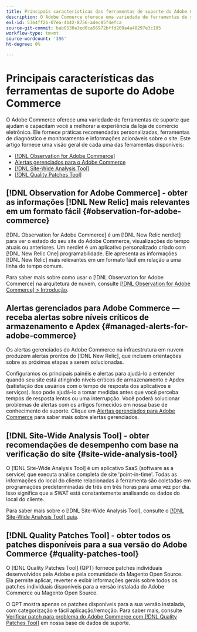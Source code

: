 ```yaml
---
title: Principais características das ferramentas de suporte do Adobe Commerce
description: O Adobe Commerce oferece uma variedade de ferramentas de suporte que ajudam e capacitam você a melhorar a experiência da loja de comércio eletrônico.
exl-id: 5364ff2b-07ea-4b42-8756-adec85f4efca
source-git-commit: bab0530a3ed0ca56972bffd209a4a48297e3c195
workflow-type: tm+mt
source-wordcount: '396'
ht-degree: 0%

---
```


# Principais características das ferramentas de suporte do Adobe Commerce

O Adobe Commerce oferece uma variedade de ferramentas de suporte que ajudam e capacitam você a melhorar a experiência da loja de comércio eletrônico.
Ele fornece práticas recomendadas personalizadas, ferramentas de diagnóstico e monitoramento e informações acionáveis sobre o site.
Este artigo fornece uma visão geral de cada uma das ferramentas disponíveis:

* [[!DNL Observation for Adobe Commerce]](#observation-for-adobe-commerce)
* [Alertas gerenciados para o Adobe Commerce](#managed-alerts-for-adobe-commerce)
* [[!DNL Site-Wide Analysis Tool]](#site-wide-analysis-tool)
* [[!DNL Quality Patches Tool]](#quality-patches-tool)

## [!DNL Observation for Adobe Commerce] - obter as informações [!DNL New Relic] mais relevantes em um formato fácil {#observation-for-adobe-commerce}

[!DNL Observation for Adobe Commerce] é um [!DNL New Relic nerdlet] para ver o estado do seu site do Adobe Commerce, visualizações do tempo atuais ou anteriores. Um nerdlet é um aplicativo personalizado criado com [!DNL New Relic One] programabilidade. Ele apresenta as informações [!DNL New Relic] mais relevantes em um formato fácil em relação a uma linha do tempo comum.

Para saber mais sobre como usar o [!DNL Observation for Adobe Commerce] na arquitetura de nuvem, consulte [[!DNL Observation for Adobe Commerce] > Introdução](https://experienceleague.adobe.com/docs/commerce-operations/tools/observation-for-adobe-commerce/intro.html?lang=pt-BR).

## Alertas gerenciados para Adobe Commerce — receba alertas sobre níveis críticos de armazenamento e Apdex  {#managed-alerts-for-adobe-commerce}

Os alertas gerenciados do Adobe Commerce na infraestrutura em nuvem produzem alertas prontos do [!DNL New Relic], que incluem orientações sobre as próximas etapas a serem solucionadas.

Configuramos os principais painéis e alertas para ajudá-lo a entender quando seu site está atingindo níveis críticos de armazenamento e Apdex (satisfação dos usuários com o tempo de resposta dos aplicativos e serviços). Isso pode ajudá-lo a tomar medidas antes que você perceba tempos de resposta lentos ou uma interrupção. Você poderá solucionar problemas de alertas com os artigos fornecidos em nossa base de conhecimento de suporte. Clique em [Alertas gerenciados para Adobe Commerce](https://experienceleague.adobe.com/pt-br/docs/commerce-operations/tools/managed-alerts-for-adobe-commerce/managed-alerts-for-magento-commerce) para saber mais sobre alertas gerenciados.


## [!DNL Site-Wide Analysis Tool] - obter recomendações de desempenho com base na verificação do site {#site-wide-analysis-tool}

O [!DNL Site-Wide Analysis Tool] é um aplicativo SaaS (software as a service) que executa análise completa de site &#39;point-in-time&#39;. Todas as informações do local do cliente relacionadas à ferramenta são coletadas em programações predeterminadas de três em três horas para uma vez por dia. Isso significa que a SWAT está constantemente analisando os dados do local do cliente.

Para saber mais sobre o [!DNL Site-Wide Analysis Tool], consulte o [[!DNL Site-Wide Analysis Tool] guia](https://experienceleague.adobe.com/docs/commerce-operations/tools/site-wide-analysis-tool/intro.html?lang=pt-BR).

## [!DNL Quality Patches Tool] - obter todos os patches disponíveis para a sua versão do Adobe Commerce {#quality-patches-tool}

O [!DNL Quality Patches Tool] (QPT) fornece patches individuais desenvolvidos pela Adobe e pela comunidade da Magento Open Source. Ela permite aplicar, reverter e exibir informações gerais sobre todos os patches individuais disponíveis para a versão instalada do Adobe Commerce ou Magento Open Source.

O QPT mostra apenas os patches disponíveis para a sua versão instalada, com categorização e fácil aplicação/remoção. Para saber mais, consulte [Verificar patch para problema do Adobe Commerce com [!DNL Quality Patches Tool]](https://experienceleague.adobe.com/pt-br/docs/commerce-operations/tools/quality-patches-tool/check-patch-for-magento-issue-with-magento-quality-patches) em nossa base de dados de suporte.
